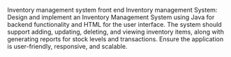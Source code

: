 Inventory management system front end
Inventory management System: Design and implement an Inventory Management System using Java for backend functionality and HTML for the user interface. The system should support adding, updating, deleting, and viewing inventory items, along with generating reports for stock levels and transactions. Ensure the application is user-friendly, responsive, and scalable.
